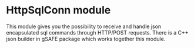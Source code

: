 # HttpSqlConn module

This module gives you the possibility to receive and handle json encapsulated sql commands through HTTP/POST requests.
There is a C++ json builder in gSAFE package which works together this module.

